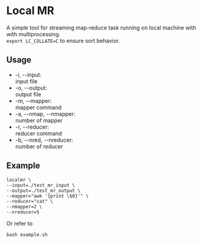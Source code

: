 # Local MR

A simple tool for streaming map-reduce task running on local machine with with multiprocessing.  
`export LC_COLLATE=C` to ensure sort behavior.


## Usage
- -i, --input:  
  input file
- -o, --output:  
  output file
- -m, --mapper:  
  mapper command
- -a, --nmap, --nmapper:  
  number of mapper
- -r, --reducer:  
  reducer command
- -b, --nred, --nreducer:  
  number of reducer


## Example
```shell
localmr \
--input=./test_mr_input \
--output=./test_mr_output \
--mapper="awk '{print \$0}'" \
--reducer="cat" \
--nmapper=2 \
--nreducer=5
```  
Or refer to
```shell
bash example.sh
```  
